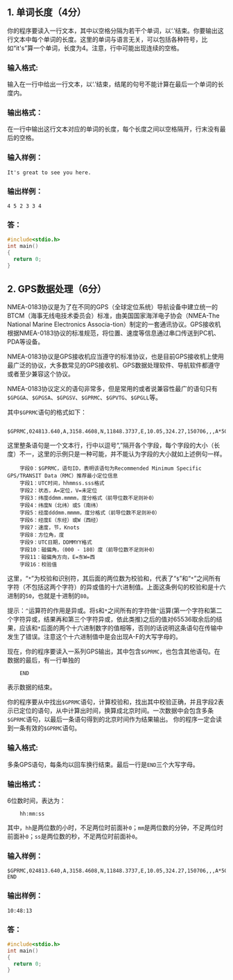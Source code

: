 ## 1. 单词长度（4分）
你的程序要读入一行文本，其中以空格分隔为若干个单词，以‘.’结束。你要输出这行文本中每个单词的长度。这里的单词与语言无关，可以包括各种符号，比如“it's”算一个单词，长度为4。注意，行中可能出现连续的空格。

### 输入格式:
输入在一行中给出一行文本，以‘.’结束，结尾的句号不能计算在最后一个单词的长度内。

### 输出格式：
在一行中输出这行文本对应的单词的长度，每个长度之间以空格隔开，行末没有最后的空格。

### 输入样例：
```
It's great to see you here.
```
### 输出样例：
```
4 5 2 3 3 4
```
### 答：
```C
#include<stdio.h>
int main()
{
  return 0;
}
```

## 2. GPS数据处理（6分）

NMEA-0183协议是为了在不同的GPS（全球定位系统）导航设备中建立统一的BTCM（海事无线电技术委员会）标准，由美国国家海洋电子协会（NMEA-The National Marine Electronics Associa-tion）制定的一套通讯协议。GPS接收机根据NMEA-0183协议的标准规范，将位置、速度等信息通过串口传送到PC机、PDA等设备。

NMEA-0183协议是GPS接收机应当遵守的标准协议，也是目前GPS接收机上使用最广泛的协议，大多数常见的GPS接收机、GPS数据处理软件、导航软件都遵守或者至少兼容这个协议。

NMEA-0183协议定义的语句非常多，但是常用的或者说兼容性最广的语句只有`$GPGGA`、`$GPGSA`、`$GPGSV`、`$GPRMC`、`$GPVTG`、`$GPGLL`等。

其中`$GPRMC`语句的格式如下：
```
    $GPRMC,024813.640,A,3158.4608,N,11848.3737,E,10.05,324.27,150706,,,A*50
```
这里整条语句是一个文本行，行中以逗号“,”隔开各个字段，每个字段的大小（长度）不一，这里的示例只是一种可能，并不能认为字段的大小就如上述例句一样。
```
    字段0：$GPRMC，语句ID，表明该语句为Recommended Minimum Specific GPS/TRANSIT Data（RMC）推荐最小定位信息
    字段1：UTC时间，hhmmss.sss格式
    字段2：状态，A=定位，V=未定位
    字段3：纬度ddmm.mmmm，度分格式（前导位数不足则补0）
    字段4：纬度N（北纬）或S（南纬）
    字段5：经度dddmm.mmmm，度分格式（前导位数不足则补0）
    字段6：经度E（东经）或W（西经）
    字段7：速度，节，Knots
    字段8：方位角，度
    字段9：UTC日期，DDMMYY格式
    字段10：磁偏角，（000 - 180）度（前导位数不足则补0）
    字段11：磁偏角方向，E=东W=西
    字段16：校验值
```
这里，“`*`”为校验和识别符，其后面的两位数为校验和，代表了“`$`”和“`*`”之间所有字符（不包括这两个字符）的异或值的十六进制值。上面这条例句的校验和是十六进制的`50`，也就是十进制的`80`。

提示：`^`运算符的作用是异或。将`$`和`*`之间所有的字符做`^`运算(第一个字符和第二个字符异或，结果再和第三个字符异或，依此类推)之后的值对65536取余后的结果，应该和`*`后面的两个十六进制数字的值相等，否则的话说明这条语句在传输中发生了错误。注意这个十六进制值中是会出现A-F的大写字母的。

现在，你的程序要读入一系列GPS输出，其中包含`$GPRMC`，也包含其他语句。在数据的最后，有一行单独的
```
    END
```
表示数据的结束。

你的程序要从中找出`$GPRMC`语句，计算校验和，找出其中校验正确，并且字段2表示已定位的语句，从中计算出时间，换算成北京时间。一次数据中会包含多条`$GPRMC`语句，以最后一条语句得到的北京时间作为结果输出。
你的程序一定会读到一条有效的`$GPRMC`语句。

### 输入格式:
多条GPS语句，每条均以回车换行结束。最后一行是`END`三个大写字母。

### 输出格式：
6位数时间，表达为：
```
    hh:mm:ss
```
其中，`hh`是两位数的小时，不足两位时前面补`0`；`mm`是两位数的分钟，不足两位时前面补`0`；`ss`是两位数的秒，不足两位时前面补`0`。

### 输入样例：
```
$GPRMC,024813.640,A,3158.4608,N,11848.3737,E,10.05,324.27,150706,,,A*50
END
```

### 输出样例：
```
10:48:13
```
### 答：
```C
#include<stdio.h>
int main()
{
  return 0;
}
```
